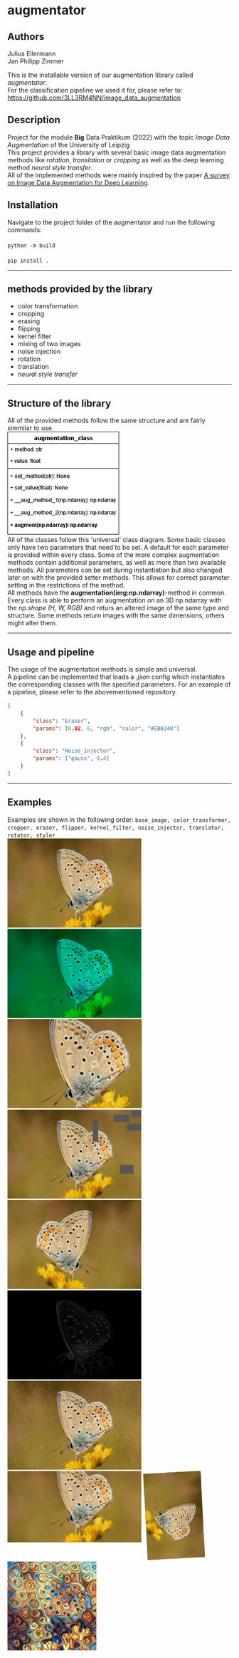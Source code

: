 # augmentator

## Authors
Julius Ellermann<br>
Jan Philipp Zimmer

This is the installable version of our augmentation library called *augmentator*.<br>
For the classification pipeline we used it for, please refer to:
https://github.com/3LL3RM4NN/image_data_augmentation

## Description
Project for the module **Big** Data Praktikum (2022) with the topic *Image Data Augmentation* of the University of Leipzig<br>
This project provides a library with several basic image data augmentation methods like *rotation*, *translation* or *cropping* as well as the deep learning method *neural style transfer*.<br>
All of the implemented methods were mainly inspired by the paper [A survey on Image Data Augmentation for Deep Learning](https://doi.org/10.1186/s40537-019-0197-0).

## Installation
Navigate to the project folder of the augmentator and run the following commands:<br><br>
`python -m build`<br><br>
`pip install .`
___
## methods provided by the library
* color transformation
* cropping
* erasing
* flipping
* kernel filter
* mixing of two images
* noise injection
* rotation
* translation
* *neural style transfer*

___
## Structure of the library
All of the provided methods follow the same structure and are fairly simmilar to use.<br>
![universal_class_diagram](/assets/augmentation_class.jpg)<br>
All of the classes follow this 'universal' class diagram. Some basic classes only have two parameters that need to be set. A default for each parameter is provided within every class. Some of the more complex augmentation methods contain additional parameters, as well as more than two available methods. All parameters can be set during instantiation but also changed later on with the provided setter methods. This allows for correct parameter setting in the restrictions of the method.<br>
All methods have the **augmentation(img:np.ndarray)**-method in common. Every class is able to perform an augmentation on an 3D np.ndarray with the *np.shape (H, W, RGB)* and returs an altered image of the same type and structure. Some methods return images with the same dimensions, others might alter them.<br>

___
## Usage and pipeline
The usage of the augmentation methods is simple and universal.<br>
A pipeline can be implemented that loads a *.json* config which instantiates the corresponding classes with the specified parameters.
For an example of a pipeline, please refer to the abovementioned repository.
```json
[
    {
        "class": "Eraser",
        "params": [0.02, 6, "rgb", "color", "#EB0240"]
    },
    {
        "class": "Noise_Injector",
        "params": ["gauss", 0.4]
    }
]
```

___
## Examples
Examples sre shown in the following order: `base_image, color_transformer, cropper, eraser, flipper, kernel_filter, noise_injector, translator, rotator, styler`<br>
<img src="/assets/base.jpg" height="200" height="200"/>
<img src="/assets/color_transformer.jpg" height="200" height="200"/>
<img src="/assets/cropper.jpg" height="200" height="200"/>
<img src="/assets/eraser.jpg" height="200" height="200"/>
<img src="/assets/flipper.jpg" height="200" height="200"/>
<img src="/assets/kernel_filter.jpg" height="200" height="200"/>
<img src="/assets/noise_injector.jpg" height="200" height="200"/>
<img src="/assets/translator.jpg" height="200" height="200"/>
<img src="/assets/rotator.jpg" height="200" height="200"/>
<img src="/assets/styler.jpg" height="200" height="200"/>

